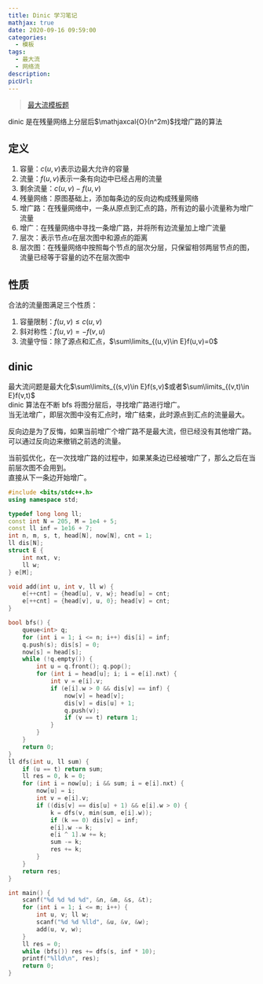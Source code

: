 ```yaml
---
title: Dinic 学习笔记
mathjax: true
date: 2020-09-16 09:59:00
categories: 
  - 模板
tags: 
  - 最大流
  - 网络流
description: 
picUrl: 
---
```



>[最大流模板题](https://www.luogu.com.cn/problem/P3376)  

dinic 是在残量网络上分层后$\mathjaxcal{O}(n^2m)$找增广路的算法  
## 定义
1. 容量：$c(u,v)$表示边最大允许的容量  
2. 流量：$f(u,v)$表示一条有向边中已经占用的流量  
3. 剩余流量：$c(u,v)-f(u,v)$  
4. 残量网络：原图基础上，添加每条边的反向边构成残量网络  
5. 增广路：在残量网络中，一条从原点到汇点的路，所有边的最小流量称为增广流量  
6. 增广：在残量网络中寻找一条增广路，并将所有边流量加上增广流量  
7. 层次：表示节点$u$在层次图中和源点的距离  
8. 层次图：在残量网络中按照每个节点的层次分层，只保留相邻两层节点的图，流量已经等于容量的边不在层次图中  

## 性质
合法的流量图满足三个性质：  
1. 容量限制：$f(u,v)\leq c(u,v)$  
2. 斜对称性：$f(u,v)=-f(v,u)$  
3. 流量守恒：除了源点和汇点，$\sum\limits_{(u,v)\in E}f(u,v)=0$  

## dinic  
最大流问题是最大化$\sum\limits_{(s,v)\in E}f(s,v)$或者$\sum\limits_{(v,t)\in E}f(v,t)$  
dinic 算法在不断 bfs 将图分层后，寻找增广路进行增广。  
当无法增广，即层次图中没有汇点时，增广结束，此时源点到汇点的流量最大。  

反向边是为了反悔，如果当前增广个增广路不是最大流，但已经没有其他增广路。  
可以通过反向边来撤销之前选的流量。  

当前弧优化，在一次找增广路的过程中，如果某条边已经被增广了，那么之后在当前层次图不会用到。  
直接从下一条边开始增广。  

```cpp
#include <bits/stdc++.h>
using namespace std;

typedef long long ll;
const int N = 205, M = 1e4 + 5;
const ll inf = 1e16 + 7;
int n, m, s, t, head[N], now[N], cnt = 1;
ll dis[N];
struct E {
    int nxt, v;
    ll w;
} e[M];

void add(int u, int v, ll w) {
	e[++cnt] = {head[u], v, w}; head[u] = cnt;
	e[++cnt] = {head[v], u, 0}; head[v] = cnt;
}

bool bfs() {
    queue<int> q;
	for (int i = 1; i <= n; i++) dis[i] = inf;
	q.push(s); dis[s] = 0;
	now[s] = head[s];
	while (!q.empty()) {
		int u = q.front(); q.pop();
		for (int i = head[u]; i; i = e[i].nxt) {
		    int v = e[i].v;
			if (e[i].w > 0 && dis[v] == inf) {
				now[v] = head[v];
				dis[v] = dis[u] + 1;
				q.push(v);
				if (v == t) return 1;
			}
		}
	}
	return 0;
}
ll dfs(int u, ll sum) {
	if (u == t) return sum;
    ll res = 0, k = 0;
	for (int i = now[u]; i && sum; i = e[i].nxt) {
		now[u] = i;
		int v = e[i].v;
	    if ((dis[v] == dis[u] + 1) && e[i].w > 0) {
    		k = dfs(v, min(sum, e[i].w));
	    	if (k == 0) dis[v] = inf;
		    e[i].w -= k;
	    	e[i ^ 1].w += k;
    		sum -= k;
	    	res += k;
		}
	}
	return res;
}

int main() {
    scanf("%d %d %d %d", &n, &m, &s, &t);
	for (int i = 1; i <= m; i++) {
		int u, v; ll w;
		scanf("%d %d %lld", &u, &v, &w);
	    add(u, v, w);
	}
	ll res = 0;
    while (bfs()) res += dfs(s, inf * 10);
	printf("%lld\n", res);
	return 0;
}

```